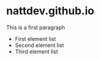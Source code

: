 # nattdev.github.io
This is a first paragraph
- First element list
- Second element list
- Third element list
